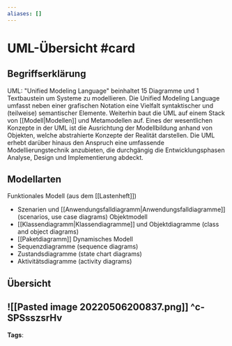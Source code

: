 ```yaml
---
aliases: []
---
```


# UML-Übersicht #card
## Begriffserklärung
UML: "Unified Modeling Language" beinhaltet 15 Diagramme und 1 Textbaustein um Systeme zu modellieren.
Die Unified Modeling Language umfasst neben einer grafischen Notation eine Vielfalt syntaktischer und (teilweise) semantischer Elemente. Weiterhin baut die UML auf einem Stack von [[Modell|Modellen]] und Metamodellen auf. Eines der wesentlichen Konzepte in der UML ist die Ausrichtung der Modellbildung anhand von Objekten, welche abstrahierte Konzepte der Realität darstellen. Die UML erhebt darüber hinaus den Anspruch eine umfassende Modellierungstechnik anzubieten, die durchgängig die Entwicklungsphasen Analyse, Design und Implementierung abdeckt.
## Modellarten
Funktionales Modell (aus dem [[Lastenheft]])
- Szenarien und [[Anwendungsfalldiagramm|Anwendungsfalldiagramme]] (scenarios, use case diagrams)
Objektmodell
- [[Klassendiagramm|Klassendiagramme]] und Objektdiagramme (class and object diagrams)
- [[Paketdiagramm]]
Dynamisches Modell
- Sequenzdiagramme (sequence diagrams)
- Zustandsdiagramme (state chart diagrams)
- Aktivitätsdiagramme (activity diagrams)
## Übersicht
![[Pasted image 20220506200837.png]]
^c-SPSsszsrHv
---
**Tags**: 